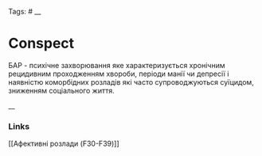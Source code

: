 Tags: #
__
# Conspect

БАР - психічне захворювання яке характеризується хронічним рецидивним проходженням хвороби, періоди манії чи депресії і наявністю коморбідних розладів які часто супроводжуються суїцидом, зниженням соціального життя. 

__
### Links
[[Афективні розлади (F30-F39)]]